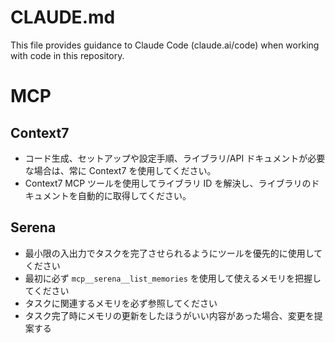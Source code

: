 # CLAUDE.md

This file provides guidance to Claude Code (claude.ai/code) when working with code in this repository.

# MCP

## Context7

- コード生成、セットアップや設定手順、ライブラリ/API ドキュメントが必要な場合は、常に Context7 を使用してください。
- Context7 MCP ツールを使用してライブラリ ID を解決し、ライブラリのドキュメントを自動的に取得してください。

## Serena

- 最小限の入出力でタスクを完了させられるようにツールを優先的に使用してください
- 最初に必ず `mcp__serena__list_memories` を使用して使えるメモリを把握してください
- タスクに関連するメモリを必ず参照してください
- タスク完了時にメモリの更新をしたほうがいい内容があった場合、変更を提案する
